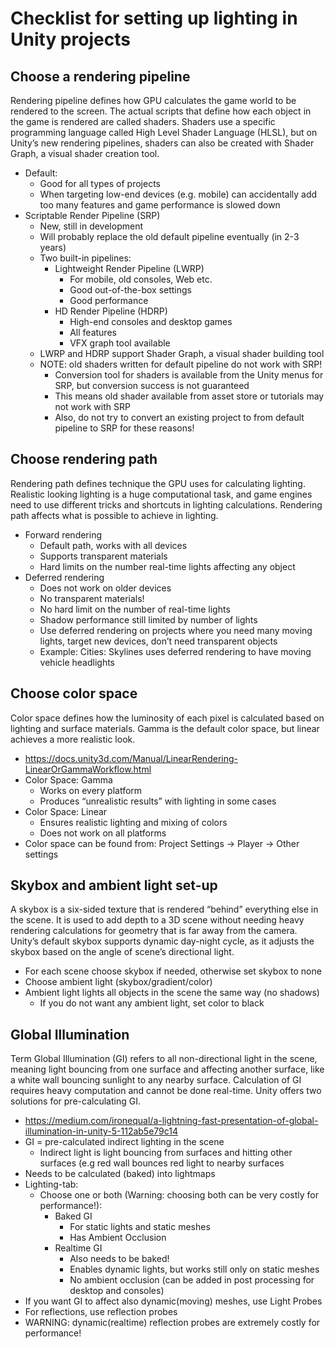 # Checklist for setting up lighting in Unity projects

## Choose a rendering pipeline

Rendering pipeline defines how GPU calculates the game world to be rendered to the screen. The actual scripts that define how each object in the game is rendered are called shaders. Shaders use a specific programming language called High Level Shader Language (HLSL), but on Unity’s new rendering pipelines, shaders can also be created with Shader Graph, a visual shader creation tool.

-	Default:
    - Good for all types of projects
    - When targeting low-end devices (e.g. mobile) can accidentally add too many features and game performance is slowed down
-	Scriptable Render Pipeline (SRP)
    -	New, still in development
    -	Will probably replace the old default pipeline eventually (in 2-3 years)
    -	Two built-in pipelines:
          -	Lightweight Render Pipeline (LWRP)
              -	For mobile, old consoles, Web etc.
              -	Good out-of-the-box settings
              -	Good performance
          -	HD Render Pipeline (HDRP)
              -	High-end consoles and desktop games
              -	All features
              -	VFX graph tool available
    -	LWRP and HDRP support Shader Graph, a visual shader building tool
    -	NOTE: old shaders written for default pipeline do not work with SRP!
          -	Conversion tool for shaders is available from the Unity menus for SRP, but conversion success is not guaranteed
          -	This means old shader available from asset store or tutorials may not work with SRP
          -	Also, do not try to convert an existing project to from default pipeline to SRP for these reasons!

## Choose rendering path

Rendering path defines technique the GPU uses for calculating lighting. Realistic looking lighting is a huge computational task, and game engines need to use different tricks and shortcuts in lighting calculations. Rendering path affects what is possible to achieve in lighting.

-	Forward rendering
      -	Default path, works with all devices
      -	Supports transparent materials
      -	Hard limits on the number real-time lights affecting any object
-	Deferred rendering
      -	Does not work on older devices
      -	No transparent materials!
      -	No hard limit on the number of real-time lights
      -	Shadow performance still limited by number of lights
      -	Use deferred rendering on projects where you need many moving lights, target new devices, don’t need transparent objects
      -	Example: Cities: Skylines uses deferred rendering to have moving vehicle headlights

## Choose color space

Color space defines how the luminosity of each pixel is calculated based on lighting and surface materials. Gamma is the default color space, but linear achieves a more realistic look.

-	https://docs.unity3d.com/Manual/LinearRendering-LinearOrGammaWorkflow.html
-	Color Space: Gamma
      -	 Works on every platform
      -	Produces “unrealistic results” with lighting in some cases
-	Color Space: Linear
      -	Ensures realistic lighting and mixing of colors
      -	Does not work on all platforms
-	Color space can be found from: Project Settings -> Player -> Other settings

## Skybox and ambient light set-up

A skybox is a six-sided texture that is rendered “behind” everything else in the scene. It is used to add depth to a 3D scene without needing heavy rendering calculations for geometry that is far away from the camera. Unity’s default skybox supports dynamic day-night cycle, as it adjusts the skybox based on the angle of scene’s directional light.

-	For each scene choose skybox if needed, otherwise set skybox to none
-	Choose ambient light (skybox/gradient/color)
-	Ambient light lights all objects in the scene the same way (no shadows)
      -	If you do not want any ambient light, set color to black

## Global Illumination

Term Global Illumination (GI) refers to all non-directional light in the scene, meaning light bouncing from one surface and affecting another surface, like a white wall bouncing sunlight to any nearby surface. Calculation of GI requires heavy computation and cannot be done real-time. Unity offers two solutions for pre-calculating GI.

-	https://medium.com/ironequal/a-lightning-fast-presentation-of-global-illumination-in-unity-5-112ab5e79c14
-	GI = pre-calculated indirect lighting in the scene
      -	Indirect light is light bouncing from surfaces and hitting other surfaces (e.g red wall bounces red light to nearby surfaces
-	Needs to be calculated (baked) into lightmaps
-	Lighting-tab:
      -	Choose one or both (Warning: choosing both can be very costly for performance!):
         -	Baked GI
              -	For static lights and static meshes
              -	Has Ambient Occlusion
         -	Realtime GI
              -	Also needs to be baked!
              -	Enables dynamic lights, but works still only on static meshes
              -	No ambient occlusion (can be added in post processing for desktop and consoles)
-	If you want GI to affect also dynamic(moving) meshes, use Light Probes
-	For reflections, use reflection probes
-	WARNING: dynamic(realtime) reflection probes are extremely costly for performance!
